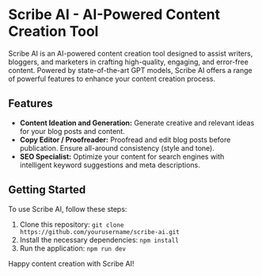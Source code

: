 # Scribe AI - AI-Powered Content Creation Tool

Scribe AI is an AI-powered content creation tool designed to assist writers, bloggers, and marketers in crafting high-quality, engaging, and error-free content. Powered by state-of-the-art GPT models, Scribe AI offers a range of powerful features to enhance your content creation process.

## Features

- **Content Ideation and Generation:** Generate creative and relevant ideas for your blog posts and content.  
- **Copy Editor / Proofreader:** Proofread and edit blog posts before publication. Ensure all-around consistency (style and tone).
- **SEO Specialist:** Optimize your content for search engines with intelligent keyword suggestions and meta descriptions.

## Getting Started

To use Scribe AI, follow these steps:

1. Clone this repository: `git clone https://github.com/yourusername/scribe-ai.git`
2. Install the necessary dependencies: `npm install`
3. Run the application: `npm run dev`

Happy content creation with Scribe AI!
